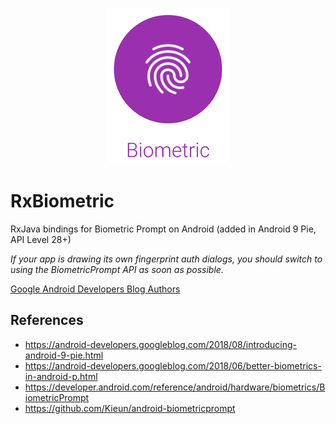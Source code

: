 <p align="center"><img src="biometric.png" alt="biometric" height="250px"></p>

RxBiometric
===========
RxJava bindings for Biometric Prompt on Android (added in Android 9 Pie, API Level 28+)

*If your app is drawing its own fingerprint auth dialogs, you should switch to using the BiometricPrompt API as soon as possible.*

[Google Android Developers Blog Authors](https://android-developers.googleblog.com/2018/08/introducing-android-9-pie.html)

References
----------
- https://android-developers.googleblog.com/2018/08/introducing-android-9-pie.html
- https://android-developers.googleblog.com/2018/06/better-biometrics-in-android-p.html
- https://developer.android.com/reference/android/hardware/biometrics/BiometricPrompt
- https://github.com/Kieun/android-biometricprompt
